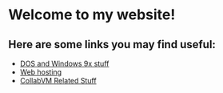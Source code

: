 # Welcome to my website!
## Here are some links you may find useful:
- [DOS and Windows 9x stuff](/dos9x)
- [Web hosting](/webhosting)
- [CollabVM Related Stuff](/cvm)
